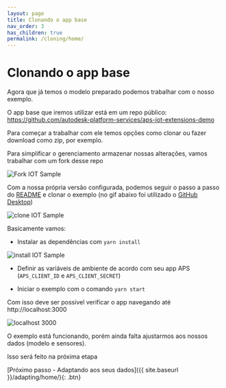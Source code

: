 ```yaml
---
layout: page
title: Clonando o app base
nav_order: 3
has_children: true
permalink: /cloning/home/
---
```


# Clonando o app base

Agora que já temos o modelo preparado podemos trabalhar com o nosso exemplo.

O app base que iremos utilizar está em um repo público: https://github.com/autodesk-platform-services/aps-iot-extensions-demo

Para começar a trabalhar com ele temos opções como clonar ou fazer download como zip, por exemplo.

Para simplificar o gerenciamento armazenar nossas alterações, vamos trabalhar com um fork desse repo

![Fork IOT Sample](../../assets/images/fork_sample.gif)

Com a nossa própria versão configurada, podemos seguir o passo a passo do [README](https://github.com/JoaoMartins-callmeJohn/aps-iot-extensions-demo#running-locally) e clonar o exemplo (no gif abaixo foi utilizado o [GitHub Desktop](https://desktop.github.com))

![clone IOT Sample](../../assets/images/fork_sample.gif)

Basicamente vamos:

- Instalar as dependências com `yarn install`

![install IOT Sample](../../assets/images/yarn_install.gif)

- Definir as variáveis de ambiente de acordo com seu app APS (`APS_CLIENT_ID` e `APS_CLIENT_SECRET`)

- Iniciar o exemplo com o comando `yarn start`

Com isso deve ser possível verificar o app navegando até http://localhost:3000

![localhost 3000](../../assets/images/localhost_3000.png)

O exemplo está funcionando, porém ainda falta ajustarmos aos nossos dados (modelo e sensores).

Isso será feito na próxima etapa

[Próximo passo - Adaptando aos seus dados]({{ site.baseurl }}/adapting/home/){: .btn}